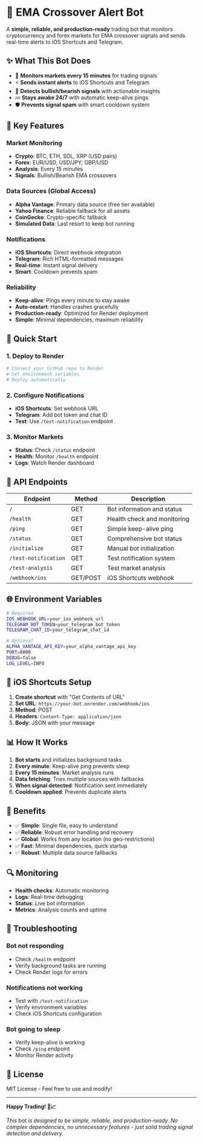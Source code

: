 # 🚀 EMA Crossover Alert Bot

A **simple, reliable, and production-ready** trading bot that monitors cryptocurrency and forex markets for EMA crossover signals and sends real-time alerts to iOS Shortcuts and Telegram.

## ✨ **What This Bot Does**

- 🔄 **Monitors markets every 15 minutes** for trading signals
- ⚡ **Sends instant alerts** to iOS Shortcuts and Telegram
- 🚨 **Detects bullish/bearish signals** with actionable insights
- 💤 **Stays awake 24/7** with automatic keep-alive pings
- 🛡️ **Prevents signal spam** with smart cooldown system

## 🎯 **Key Features**

### **Market Monitoring**
- **Crypto**: BTC, ETH, SOL, XRP (USD pairs)
- **Forex**: EUR/USD, USD/JPY, GBP/USD
- **Analysis**: Every 15 minutes
- **Signals**: Bullish/Bearish EMA crossovers

### **Data Sources** (Global Access)
- **Alpha Vantage**: Primary data source (free tier available)
- **Yahoo Finance**: Reliable fallback for all assets
- **CoinGecko**: Crypto-specific fallback
- **Simulated Data**: Last resort to keep bot running

### **Notifications**
- **iOS Shortcuts**: Direct webhook integration
- **Telegram**: Rich HTML-formatted messages
- **Real-time**: Instant signal delivery
- **Smart**: Cooldown prevents spam

### **Reliability**
- **Keep-alive**: Pings every minute to stay awake
- **Auto-restart**: Handles crashes gracefully
- **Production-ready**: Optimized for Render deployment
- **Simple**: Minimal dependencies, maximum reliability

## 🚀 **Quick Start**

### **1. Deploy to Render**
```bash
# Connect your GitHub repo to Render
# Set environment variables
# Deploy automatically
```

### **2. Configure Notifications**
- **iOS Shortcuts**: Set webhook URL
- **Telegram**: Add bot token and chat ID
- **Test**: Use `/test-notification` endpoint

### **3. Monitor Markets**
- **Status**: Check `/status` endpoint
- **Health**: Monitor `/health` endpoint
- **Logs**: Watch Render dashboard

## 🔧 **API Endpoints**

| Endpoint | Method | Description |
|----------|--------|-------------|
| `/` | GET | Bot information and status |
| `/health` | GET | Health check and monitoring |
| `/ping` | GET | Simple keep-alive ping |
| `/status` | GET | Comprehensive bot status |
| `/initialize` | GET | Manual bot initialization |
| `/test-notification` | GET | Test notification system |
| `/test-analysis` | GET | Test market analysis |
| `/webhook/ios` | GET/POST | iOS Shortcuts webhook |

## 🌐 **Environment Variables**

```bash
# Required
IOS_WEBHOOK_URL=your_ios_webhook_url
TELEGRAM_BOT_TOKEN=your_telegram_bot_token
TELEGRAM_CHAT_ID=your_telegram_chat_id

# Optional
ALPHA_VANTAGE_API_KEY=your_alpha_vantage_api_key
PORT=8000
DEBUG=false
LOG_LEVEL=INFO
```

## 📱 **iOS Shortcuts Setup**

1. **Create shortcut** with "Get Contents of URL"
2. **Set URL**: `https://your-bot.onrender.com/webhook/ios`
3. **Method**: POST
4. **Headers**: `Content-Type: application/json`
5. **Body**: JSON with your message

## 📊 **How It Works**

1. **Bot starts** and initializes background tasks
2. **Every minute**: Keep-alive ping prevents sleep
3. **Every 15 minutes**: Market analysis runs
4. **Data fetching**: Tries multiple sources with fallbacks
5. **When signal detected**: Notification sent immediately
6. **Cooldown applied**: Prevents duplicate alerts

## 🎉 **Benefits**

- ✅ **Simple**: Single file, easy to understand
- ✅ **Reliable**: Robust error handling and recovery
- ✅ **Global**: Works from any location (no geo-restrictions)
- ✅ **Fast**: Minimal dependencies, quick startup
- ✅ **Robust**: Multiple data source fallbacks

## 🔍 **Monitoring**

- **Health checks**: Automatic monitoring
- **Logs**: Real-time debugging
- **Status**: Live bot information
- **Metrics**: Analysis counts and uptime

## 🚨 **Troubleshooting**

### **Bot not responding**
- Check `/health` endpoint
- Verify background tasks are running
- Check Render logs for errors

### **Notifications not working**
- Test with `/test-notification`
- Verify environment variables
- Check iOS Shortcuts configuration

### **Bot going to sleep**
- Verify keep-alive is working
- Check `/ping` endpoint
- Monitor Render activity

## 📄 **License**

MIT License - Feel free to use and modify!

---

**Happy Trading! 🎯📈**

*This bot is designed to be simple, reliable, and production-ready. No complex dependencies, no unnecessary features - just solid trading signal detection and delivery.*

